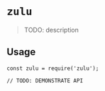 # `zulu`

> TODO: description

## Usage

```
const zulu = require('zulu');

// TODO: DEMONSTRATE API
```
